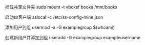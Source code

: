 挂载共享文件夹
sudo mount -t vboxsf books /mnt/books

启动ss客户端
sslocal -c /etc/ss-config-mine.json

添加用户到组
usermod -a -G examplegroup $(whoami)

创建新用户并添加到组
useradd -G examplegroup exampleusername


